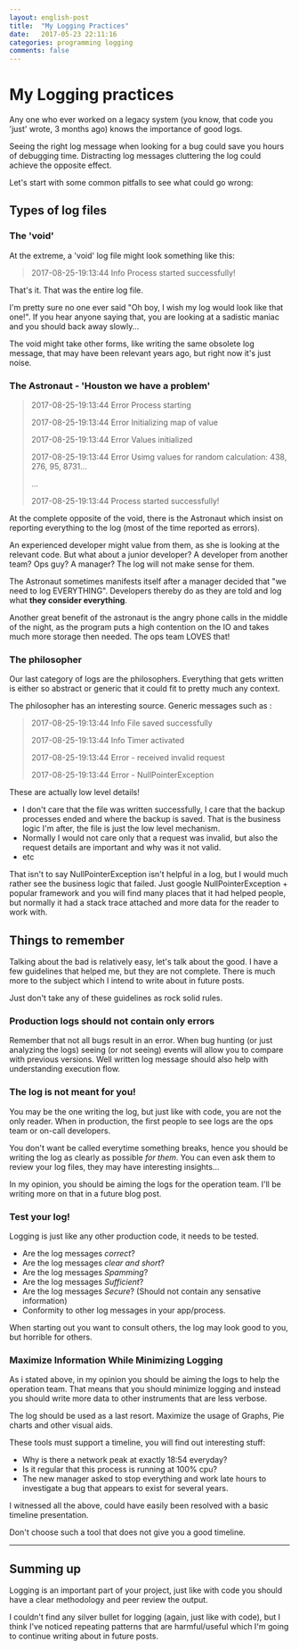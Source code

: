 ```yaml
---
layout: english-post
title:  "My Logging Practices"
date:   2017-05-23 22:11:16
categories: programming logging
comments: false
---
```


# My Logging practices

Any one who ever worked on a legacy system (you know, that code you 'just' wrote, 3 months ago) knows the importance of good logs. 

Seeing the right log message when looking for a bug could save you hours of debugging time. Distracting log messages cluttering the log could achieve the opposite effect. 

Let's start with some common pitfalls to see what could go wrong:

## Types of log files 

### The 'void'

At the extreme, a 'void' log file might look something like this:

> 2017-08-25-19:13:44 Info Process started successfully! 

That's it. That was the entire log file. 

I'm pretty sure no one ever said "Oh boy, I wish my log would look like that one!". If you hear anyone saying that, you are looking at a sadistic maniac and you should back away slowly...

The void might take other forms, like writing the same obsolete log message, that may have been relevant years ago, but right now it's just noise. 

### The Astronaut - 'Houston we have a problem' 
> 2017-08-25-19:13:44 Error Process starting
> 
> 2017-08-25-19:13:44 Error Initializing map of value
>
> 2017-08-25-19:13:44 Error Values initialized
>
> 2017-08-25-19:13:44 Error Usimg values for random calculation: 438, 276, 95, 8731...
>
> ...
>
> 2017-08-25-19:13:44 Process started successfully!

At the complete opposite of the void, there is the Astronaut which insist on reporting everything to the log (most of the time reported as errors). 

An experienced developer might value from them, as she is looking at the relevant code. But what about a junior developer? A developer from another team? Ops guy? A manager? The log will not make sense for them. 

The Astronaut sometimes manifests itself after a manager decided that "we need to log EVERYTHING". Developers thereby do as they are told and log what **they consider everything**. 

Another great benefit of the astronaut is the angry phone calls in the middle of the night, as the program puts a high contention on the IO and takes much more storage then needed. The ops team  LOVES that! 

### The philosopher

Our last category of logs are the philosophers. Everything that gets written is either so abstract or generic that it could fit to pretty much any context.

The philosopher has an interesting source. Generic messages such as :

> 2017-08-25-19:13:44 Info File saved successfully 
>
> 2017-08-25-19:13:44 Info Timer activated
>
> 2017-08-25-19:13:44 Error - received invalid request 
>
> 2017-08-25-19:13:44 Error - NullPointerException

These are actually low level details!

* I don't care that the file was written successfully, I care that the backup processes ended and where the backup is saved. That is the business logic I'm after, the file is just the low level mechanism.
* Normally I would not care only that a request was invalid, but also the request details are important and why was it not valid. 
* etc

That isn't to say NullPointerException isn't helpful in a log, but I would much rather see the business logic that failed. Just google NullPointerException + popular framework and you will find many places that it had helped people, but normally it had a stack trace attached and more data for the reader to work with.

## Things to remember 

Talking about the bad is relatively easy, let's talk about the good.
I have a few guidelines that helped me, but they are not complete.
There is much more to the subject which I intend to write about in future posts.

Just don't take any of these guidelines as rock solid rules. 

### Production logs should not contain only errors 

Remember that not all bugs result in an error. When bug hunting (or just analyzing the logs)
seeing (or not seeing) events will allow you to compare with previous versions.
Well written log message should also help with understanding execution flow. 

### The log is not meant for you! 

You may be the one writing the log, but just like with code, you are not the only reader.
When in production, the first people to see logs are the ops team or on-call developers. 

You don't want be called everytime something breaks,
hence you should be writing the log as clearly as possible *for them*.
You can even ask them to review your log files, they may have interesting insights... 

In my opinion, you should be aiming the logs for the operation team.
I'll be writing more on that in a future blog post.

### Test your log! 

Logging is just like any other production code, it needs to be tested.

* Are the log messages *correct*?
* Are the log messages *clear and short*?
* Are the log messages *Spamming*?
* Are the log messages *Sufficient*?
* Are the log messages *Secure*? (Should not contain any sensative information)
* Conformity to other log messages in your app/process.

When starting out you want to consult others, 
the log may look good to you, but horrible for others. 

### Maximize Information While Minimizing Logging

As i stated above, in my opinion you should be aiming the logs to help
the operation team. That means that you should minimize logging
and instead you should write more data to other instruments that are less verbose.

The log should be used as a last resort. Maximize the usage of Graphs,
Pie charts and other visual aids.

These tools must support a timeline, you will find out interesting stuff:

* Why is there a network peak at exactly 18:54 everyday?
* Is it regular that this process is running at 100% cpu?
* The new manager asked to stop everything and work late hours
  to investigate a bug that appears to exist for several years.

I witnessed all the above, could have easily been resolved with a basic timeline presentation.

Don't choose such a tool that does not give you a good timeline.

---

## Summing up

Logging is an important part of your project,
just like with code you should have a clear methodology and peer review the output. 

I couldn't find any silver bullet for logging (again, just like with code),
but I think I've noticed repeating patterns that are harmful/useful
which I'm going to continue writing about in future posts.
